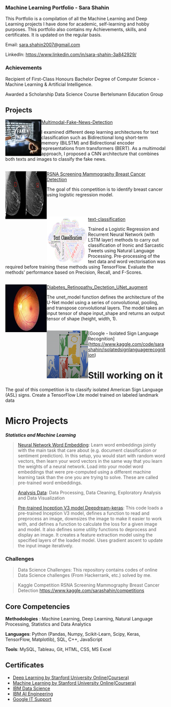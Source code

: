 ### Machine Learning Portfolio - Sara Shahin


This Portfolio is a compilation of all the Machine Learning and Deep Learning projects I have done for academic, self-learning and hobby purposes. This portfolio also contains my Achievements, skills, and certificates. It is updated on the regular basis.

   Email: sara.shahin2007@gmail.com
  
   LinkedIn: https://www.linkedin.com/in/sara-shahin-3a842929/
   
   
  ### Achievements
  Recipient of First-Class Honours Bachelor Degree of Computer Science - Machine Learning & Artificial Intelligence.
  
  Awarded a Scholarship Data Science Course Bertelsmann Education Group
  
  ## Projects
  
   <img align="left" src="https://github.com/sarashahin/MyOfficialPortfolio/blob/main/images/Screenshot%202023-02-13%20at%2020.20.51.png" alt="My Image">
   
  [Multimodal-Fake-News-Detection](https://github.com/sarashahin/Multimodal-Fake-News-Detection)
  
  I examined different deep learning architectures for text classification such as Bidirectional long short-term memory (BiLSTM) and Bidirectional encoder   representations from transformers (BERT). As a multimodal approach, I proposed a CNN architecture that combines both texts and images to classify the       fake news.
  
   ## <img align="left" src="https://github.com/sarashahin/MyOfficialPortfolio/blob/main/images/download.jpeg" alt="My Image" height='150' width = '130'> 
    
 [RSNA Screening Mammography Breast Cancer Detection](https://www.kaggle.com/code/sarashahin/rsna-screening-mammography-breast-cancer-detection)
    
 The goal of this competition is to identify breast cancer using logistic regression model.
    
 <br>
  
   ## <img align="left" src="https://github.com/sarashahin/MyOfficialPortfolio/blob/main/images/1_rnko_Sy3iEQ-sUbzmU4A-A.png" alt="My Image" height='150'       width = '130'>

[text-classification](https://github.com/sarashahin/Textclassification/blob/main/text-classification.ipynb)
  
  
Trained a Logistic Regression and Recurrent Neural Network (with LSTM layer) methods to carry out classification of Ironic and Sarcastic Tweets using      Natural Language Processing. Pre-processing of the text data and word vectorisation was required before training these methods using TensorFlow.            Evaluate the methods' performance based on Precision, Recall, and F-Scores.


  ## <img align="left" src="https://github.com/sarashahin/MyOfficialPortfolio/blob/main/images/images.jpeg" alt="My Image" height='150' width = '130'>

[Diabetes_Retinopathy_Dectetion_UNet_augment](https://github.com/sarashahin/DiabetesRetinopathyDectetion_UNet_augment./blob/main/DiabetesRetinopathyDectetion_UNet_augment.ipynb)

The unet_model function defines the architecture of the U-Net model using a series of convolutional, pooling, and transpose convolutional layers. The model takes an input tensor of shape input_shape and returns an output tensor of shape (height, width, 1).


   ## <img align="left" src="https://github.com/sarashahin/MyOfficialPortfolio/blob/main/images/Screenshot%202023-03-27%20at%2021.20.46.png" alt="My Image"    height='150' width = '130'>
   
[Google - Isolated Sign Language Recognition]
(https://www.kaggle.com/code/sarashahin/isolatedsignlanguagerecognition)

# Still working on it

The goal of this competition is to classify isolated American Sign Language (ASL) signs. Create a TensorFlow Lite model trained on labeled landmark data
<br>


# Micro Projects

   ***Statistics and Machine Learning***

   > [Neural Network Word Embedding](https://github.com/sarashahin/word_Embedding/blob/main/word-embedding.ipynb):
Learn word embeddings jointly with the main task that care about (e.g. document classification or sentiment prediction). In this setup, you would start with random word vectors, then learn your word vectors in the same way that you learn the weights of a neural network. Load into your model word embeddings that were pre-computed using a different machine learning task than the one you are trying to solve. These are called pre-trained word embeddings.

> [Analysis Data](https://github.com/sarashahin/Dealing-with-data/blob/master/Dealingwithdata.ipynb):
Data Processing, Data Cleaning, Exploratory Analysis and Data Visualization

> [Pre-trained Inception V3 model Deepdream-keras](https://github.com/sarashahin/deepDream_keras/blob/main/deepdream-keras.ipynb):
This code loads a pre-trained Inception V3 model, defines a function to read and preprocess an image, downsizes the image to make it easier to work with, and defines a function to calculate the loss for a given image and model. It also defines some utility functions to deprocess and display an image. It creates a feature extraction model using the specified layers of the loaded model. Uses gradient ascent to update the input image iteratively.

### Challenges
> Data Science Challenges: This repository contains codes of online Data Science challenges (From Hackerrank, etc.) solved by me.

> Kaggle Competition RSNA Screening Mammography Breast Cancer Detection https://www.kaggle.com/sarashahin/competitions

## Core Competencies

**Methodologies** : Machine Learning, Deep Learning, Natural Language Processing, Statistics and Data Analytics

**Languages**: Python (Pandas, Numpy, Scikit-Learn, Scipy, Keras, TensorFlow, Matplotlib), SQL, C++, JavaScript

**Tools**: MySQL, Tableau, Git, HTML, CSS, MS Excel

## Certificates
 * [Deep Learning by Stanford University Online(Coursera)](https://coursera.org/share/57c4f47585f24a15b0f7c7f9675352f3)
 * [Machine Learning by Stanford University Online(Coursera)](https://coursera.org/share/8de9508deb43955e79ab4cbe4e96d138)
 * [IBM Data Science](https://coursera.org/share/81c4e2ae2b5576dc5f08a55357fcbda0)
 * [IBM AI Engineering](https://coursera.org/share/ada7c46619bfec173e3d3e2490063320)
 * [Google IT Support](https://coursera.org/share/70636438ee231b5da6a3d9eb51ffcb5d)
